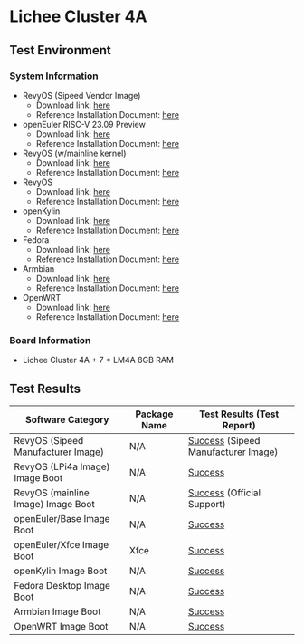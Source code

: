 # Lichee Cluster 4A

## Test Environment

### System Information

- RevyOS (Sipeed Vendor Image)
    - Download link: [here](https://dl.sipeed.com/shareURL/LICHEE/LicheeCluster4A/04_Firmware/lpi4a/bin)
    - Reference Installation Document: [here](https://wiki.sipeed.com/hardware/zh/lichee/th1520/lc4a/lc4a.html)
- openEuler RISC-V 23.09 Preview
    - Download link: [here](https://mirror.iscas.ac.cn/openeuler-sig-riscv/openEuler-RISC-V/preview/openEuler-23.09-V1-riscv64/lpi4a/)
    - Reference Installation Document: [here](https://revyos.github.io/)
- RevyOS (w/mainline kernel)
    - Download link: [here](https://mirror.iscas.ac.cn/revyos/extra/images/lpi4amain/20240127/)
    - Reference Installation Document: [here](https://revyos.github.io/)
- RevyOS
    - Download link: [here](https://mirror.iscas.ac.cn/revyos/extra/images/lpi4a/)
    - Reference Installation Document: [here](https://docs.revyos.dev/)
- openKylin
    - Download link: [here](https://www.openkylin.top/downloads/index-cn.html)
    - Reference Installation Document: [here](https://docs.openkylin.top/zh/%E7%A4%BE%E5%8C%BA%E5%BC%80%E5%8F%91%E6%8C%87%E5%8D%97/riscv%E4%B8%8A%E5%AE%89%E8%A3%85openKylin)
- Fedora
    - Download link: [here](https://openkoji.iscas.ac.cn/pub/dl/riscv/T-Head/th1520_light/images/)
    - Reference Installation Document: [here](https://fedoraproject.org/wiki/Architectures/RISC-V/T-Head)
- Armbian
    - Download link: [here](https://github.com/chainsx/armbian-riscv-build/tree/main)
    - Reference Installation Document: [here](https://github.com/chainsx/armbian-riscv-build/blob/main/doc/licheepi-4a-install-guide.md)
- OpenWRT
    - Download link: [here](https://github.com/chainsx/openwrt-th1520/releases)
    - Reference Installation Document: [here](https://github.com/chainsx/armbian-riscv-build/blob/main/doc/licheepi-4a-install-guide.md)

### Board Information

- Lichee Cluster 4A + 7 * LM4A 8GB RAM

## Test Results


| Software Category                | Package Name | Test Results (Test Report)                     |
| -------------------------------- | ------------ | ---------------------------------------------- |
| RevyOS (Sipeed Manufacturer Image)| N/A          | [Success][RevySipeed] (Sipeed Manufacturer Image)|
| RevyOS (LPi4a Image) Image Boot  | N/A          | [Success][RevyLPi]                             |
| RevyOS (mainline Image) Image Boot| N/A         | [Success][RevyOS] (Official Support)           |
| openEuler/Base Image Boot        | N/A          | [Success][oERV]                                |
| openEuler/Xfce Image Boot        | Xfce         | [Success][oERV]                                |
| openKylin Image Boot             | N/A          | [Success][oK]                                  |
| Fedora Desktop Image Boot        | N/A          | [Success][Fedora]                              |
| Armbian Image Boot               | N/A          | [Success][Armbian]                             |
| OpenWRT Image Boot               | N/A          | [Success][OpenWRT]                             |

[RevySipeed]: ./RevyOS/README_Sipeed.md
[RevyLPi]: ./RevyOS/README_lpi4a.md
[RevyOS]: ./RevyOS/README.md
[oERV]: ./openEuler/README.md
[oK]: ./openKylin/README.md
[Fedora]: ./Fedora/README.md
[Armbian]: ./Armbian/README.md
[OpenWRT]: ./OpenWRT/README.md
